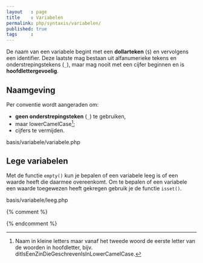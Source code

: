 ```yaml
---
layout   : page
title    : Variabelen
permalink: php/syntaxis/variabelen/
published: true
tags     :
---
```


De naam van een variabele begint met een **dollarteken** (`$`) en vervolgens een identifier. Deze laatste mag bestaan uit alfanumerieke tekens en onderstrepingstekens (`_`), maar mag nooit met een cijfer beginnen en is **hoofdlettergevoelig**.

Naamgeving
----------

Per conventie wordt aangeraden om:

 - **geen onderstrepingsteken** (`_`) te gebruiken,
 - maar lowerCamelCase[^1];
 - cijfers te vermijden.

basis/variabele/variabele.php
 
Lege variabelen
---------------

Met de functie `empty()` kun je bepalen of een variabele leeg is of een waarde heeft die daarmee overeenkomt. Om te bepalen of een variabele een waarde toegewezen heeft gekregen gebruik je de functie `isset()`.

basis/variabele/leeg.php

{% comment %}
<!-- ⚓ Voetnoten -->
{% endcomment %}
[^1]: Naam in kleine letters maar vanaf het tweede woord de eerste letter van de woorden in hoofdletter, bijv. ditIsEenZinDieGeschrevenIsInLowerCamelCase.